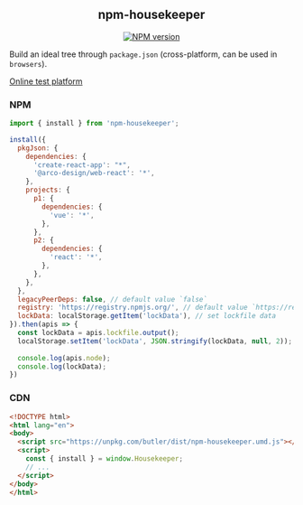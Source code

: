 <div align='center'>
<h2>npm-housekeeper</h2>

[![NPM version](https://img.shields.io/npm/v/npm-housekeeper.svg?color=a1b858&label=)](https://www.npmjs.com/package/npm-housekeeper)

</div>

Build an ideal tree through `package.json` (cross-platform, can be used in `browsers`).

[Online test platform](https://imtaotao.github.io/npm-housekeeper/)

### NPM

```js
import { install } from 'npm-housekeeper';

install({
  pkgJson: {
    dependencies: {
      'create-react-app': "*",
      '@arco-design/web-react': '*',
    },
    projects: {
      p1: {
        dependencies: {
          'vue': '*',
        },
      },
      p2: {
        dependencies: {
          'react': '*',
        },
      },
    },
  },
  legacyPeerDeps: false, // default value `false`
  registry: 'https://registry.npmjs.org/', // default value `https://registry.npmjs.org` 
  lockData: localStorage.getItem('lockData'), // set lockfile data
}).then(apis => {
  const lockData = apis.lockfile.output();
  localStorage.setItem('lockData', JSON.stringify(lockData, null, 2));
  
  console.log(apis.node);
  console.log(lockData);
})
```


### CDN

```html
<!DOCTYPE html>
<html lang="en">
<body>
  <script src="https://unpkg.com/butler/dist/npm-housekeeper.umd.js"></script>
  <script>
    const { install } = window.Housekeeper;
    // ...
  </script>
</body>
</html>
```

